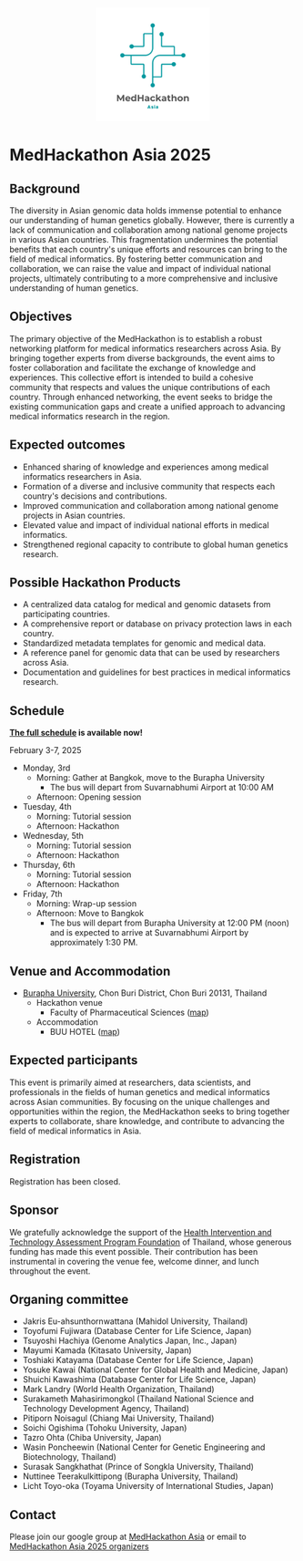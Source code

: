 <!-- centering markdown images -->
<p align="center">
  <img width="200" src="images/MedHackathon_logo.png">
</p>

# MedHackathon Asia 2025

## Background

The diversity in Asian genomic data holds immense potential to enhance our understanding of human genetics globally. However, there is currently a lack of communication and collaboration among national genome projects in various Asian countries. This fragmentation undermines the potential benefits that each country's unique efforts and resources can bring to the field of medical informatics. By fostering better communication and collaboration, we can raise the value and impact of individual national projects, ultimately contributing to a more comprehensive and inclusive understanding of human genetics.

## Objectives

The primary objective of the MedHackathon is to establish a robust networking platform for medical informatics researchers across Asia. By bringing together experts from diverse backgrounds, the event aims to foster collaboration and facilitate the exchange of knowledge and experiences. This collective effort is intended to build a cohesive community that respects and values the unique contributions of each country. Through enhanced networking, the event seeks to bridge the existing communication gaps and create a unified approach to advancing medical informatics research in the region.

## Expected outcomes

- Enhanced sharing of knowledge and experiences among medical informatics researchers in Asia.
- Formation of a diverse and inclusive community that respects each country's decisions and contributions.
- Improved communication and collaboration among national genome projects in Asian countries.
- Elevated value and impact of individual national efforts in medical informatics.
- Strengthened regional capacity to contribute to global human genetics research.

## Possible Hackathon Products

- A centralized data catalog for medical and genomic datasets from participating countries.
- A comprehensive report or database on privacy protection laws in each country.
- Standardized metadata templates for genomic and medical data.
- A reference panel for genomic data that can be used by researchers across Asia.
- Documentation and guidelines for best practices in medical informatics research.

## Schedule

**[The full schedule](https://github.com/medhackathon/2025/wiki/Schedule) is available now!**

February 3-7, 2025

- Monday, 3rd
  - Morning: Gather at Bangkok, move to the Burapha University
    - The bus will depart from Suvarnabhumi Airport at 10:00 AM
  - Afternoon: Opening session
- Tuesday, 4th
  - Morning: Tutorial session
  - Afternoon: Hackathon
- Wednesday, 5th
  - Morning: Tutorial session
  - Afternoon: Hackathon
- Thursday, 6th
  - Morning: Tutorial session
  - Afternoon: Hackathon
- Friday, 7th
  - Morning: Wrap-up session
  - Afternoon: Move to Bangkok
    - The bus will depart from Burapha University at 12:00 PM (noon) and is expected to arrive at Suvarnabhumi Airport by approximately 1:30 PM.

## Venue and Accommodation

- [Burapha University](https://www.buu.ac.th/), Chon Buri District, Chon Buri 20131, Thailand
  - Hackathon venue
    - Faculty of Pharmaceutical Sciences ([map](https://maps.app.goo.gl/t2eSSBfQ2Jk7tLGFA))
  - Accommodation
    - BUU HOTEL ([map](https://maps.app.goo.gl/pGer7oh8WF2mjkdd9))

## Expected participants

This event is primarily aimed at researchers, data scientists, and professionals in the fields of human genetics and medical informatics across Asian communities. By focusing on the unique challenges and opportunities within the region, the MedHackathon seeks to bring together experts to collaborate, share knowledge, and contribute to advancing the field of medical informatics in Asia.

## Registration

Registration has been closed.

## Sponsor

We gratefully acknowledge the support of the [Health Intervention and Technology Assessment Program Foundation](https://www.hitap.net/en/) of Thailand, whose generous funding has made this event possible. Their contribution has been instrumental in covering the venue fee, welcome dinner, and lunch throughout the event.

## Organing committee

- Jakris Eu-ahsunthornwattana (Mahidol University, Thailand)
- Toyofumi Fujiwara (Database Center for Life Science, Japan)
- Tsuyoshi Hachiya (Genome Analytics Japan, Inc., Japan)
- Mayumi Kamada (Kitasato University, Japan)
- Toshiaki Katayama (Database Center for Life Science, Japan)
- Yosuke Kawai (National Center for Global Health and Medicine, Japan)
- Shuichi Kawashima (Database Center for Life Science, Japan)
- Mark Landry (World Health Organization, Thailand)
- Surakameth Mahasirimongkol (Thailand National Science and Technology Development Agency, Thailand)
- Pitiporn Noisagul (Chiang Mai University, Thailand)
- Soichi Ogishima (Tohoku University, Japan)
- Tazro Ohta (Chiba University, Japan)
- Wasin Poncheewin (National Center for Genetic Engineering and Biotechnology, Thailand)
- Surasak Sangkhathat (Prince of Songkla University, Thailand)
- Nuttinee Teerakulkittipong (Burapha University, Thailand)
- Licht Toyo-oka (Toyama University of International Studies, Japan)

## Contact

Please join our google group at [MedHackathon Asia](https://groups.google.com/u/4/g/medhackathon-asia) or email to [MedHackathon Asia 2025 organizers](mailto:admin-medhackathon-asia@googlegroups.com)

<script>
document.addEventListener("DOMContentLoaded", function() {
    // Select the specific <h1> element with the <a> tag containing the link to "https://medhackathon.github.io/2025/"
    var elementToRemove = document.querySelector('h1 a[href="https://medhackathon.github.io/2025/"]');
    if (elementToRemove) {
        var parent = elementToRemove.closest('h1'); // Find the closest <h1> ancestor
        if (parent) {
            parent.remove(); // Remove the <h1> element
        }
    }
});
</script>
